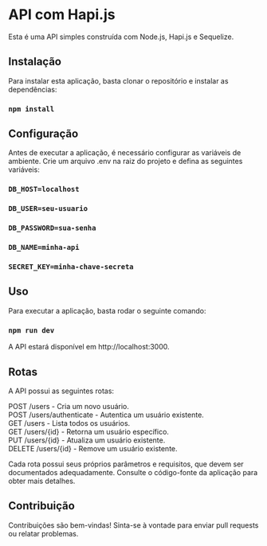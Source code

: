# API com Hapi.js

Esta é uma API simples construída com Node.js, Hapi.js e Sequelize.

## Instalação

Para instalar esta aplicação, basta clonar o repositório e instalar as dependências:

### `npm install`

## Configuração

Antes de executar a aplicação, é necessário configurar as variáveis de ambiente. Crie um arquivo .env na raiz do projeto e defina as seguintes variáveis:

### `DB_HOST=localhost`
### `DB_USER=seu-usuario`
### `DB_PASSWORD=sua-senha`
### `DB_NAME=minha-api`
### `SECRET_KEY=minha-chave-secreta`

## Uso

Para executar a aplicação, basta rodar o seguinte comando:

### `npm run dev`

A API estará disponível em http://localhost:3000.

## Rotas

A API possui as seguintes rotas:

POST /users - Cria um novo usuário.\
POST /users/authenticate - Autentica um usuário existente.\
GET /users - Lista todos os usuários.\
GET /users/{id} - Retorna um usuário específico.\
PUT /users/{id} - Atualiza um usuário existente.\
DELETE /users/{id} - Remove um usuário existente.

Cada rota possui seus próprios parâmetros e requisitos, que devem ser documentados adequadamente. Consulte o código-fonte da aplicação para obter mais detalhes.

## Contribuição

Contribuições são bem-vindas! Sinta-se à vontade para enviar pull requests ou relatar problemas.
